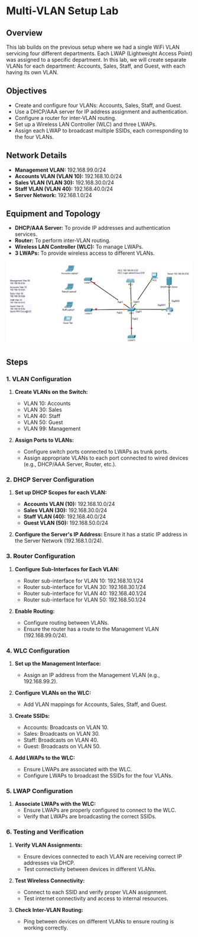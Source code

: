 # Multi-VLAN Setup Lab

## Overview
This lab builds on the previous setup where we had a single WiFi VLAN servicing four different departments. Each LWAP (Lightweight Access Point) was assigned to a specific department. In this lab, we will create separate VLANs for each department: Accounts, Sales, Staff, and Guest, with each having its own VLAN.

## Objectives
- Create and configure four VLANs: Accounts, Sales, Staff, and Guest.
- Use a DHCP/AAA server for IP address assignment and authentication.
- Configure a router for inter-VLAN routing.
- Set up a Wireless LAN Controller (WLC) and three LWAPs.
- Assign each LWAP to broadcast multiple SSIDs, each corresponding to the four VLANs.

## Network Details
- **Management VLAN:** 192.168.99.0/24
- **Accounts VLAN (VLAN 10):** 192.168.10.0/24
- **Sales VLAN (VLAN 30):** 192.168.30.0/24
- **Staff VLAN (VLAN 40):** 192.168.40.0/24
- **Server Network:** 192.168.1.0/24

## Equipment and Topology
- **DHCP/AAA Server:** To provide IP addresses and authentication services.
- **Router:** To perform inter-VLAN routing.
- **Wireless LAN Controller (WLC):** To manage LWAPs.
- **3 LWAPs:** To provide wireless access to different VLANs.

![Initial Setup](https://github.com/RouteSeeker/CCNA_WiFi-Packet_Tracer/blob/main/assets/screenshots/multi-vlan/01.Initial.PNG)

## Steps

### 1. VLAN Configuration
1. **Create VLANs on the Switch:**
   - VLAN 10: Accounts
   - VLAN 30: Sales
   - VLAN 40: Staff
   - VLAN 50: Guest
   - VLAN 99: Management

2. **Assign Ports to VLANs:**
   - Configure switch ports connected to LWAPs as trunk ports.
   - Assign appropriate VLANs to each port connected to wired devices (e.g., DHCP/AAA Server, Router, etc.).

### 2. DHCP Server Configuration
1. **Set up DHCP Scopes for each VLAN:**
   - **Accounts VLAN (10):** 192.168.10.0/24
   - **Sales VLAN (30):** 192.168.30.0/24
   - **Staff VLAN (40):** 192.168.40.0/24
   - **Guest VLAN (50):** 192.168.50.0/24

2. **Configure the Server's IP Address:** Ensure it has a static IP address in the Server Network (192.168.1.0/24).

### 3. Router Configuration
1. **Configure Sub-Interfaces for Each VLAN:**
   - Router sub-interface for VLAN 10: 192.168.10.1/24
   - Router sub-interface for VLAN 30: 192.168.30.1/24
   - Router sub-interface for VLAN 40: 192.168.40.1/24
   - Router sub-interface for VLAN 50: 192.168.50.1/24

2. **Enable Routing:**
   - Configure routing between VLANs.
   - Ensure the router has a route to the Management VLAN (192.168.99.0/24).

### 4. WLC Configuration
1. **Set up the Management Interface:**
   - Assign an IP address from the Management VLAN (e.g., 192.168.99.2).

2. **Configure VLANs on the WLC:**
   - Add VLAN mappings for Accounts, Sales, Staff, and Guest.

3. **Create SSIDs:**
   - Accounts: Broadcasts on VLAN 10.
   - Sales: Broadcasts on VLAN 30.
   - Staff: Broadcasts on VLAN 40.
   - Guest: Broadcasts on VLAN 50.

4. **Add LWAPs to the WLC:**
   - Ensure LWAPs are associated with the WLC.
   - Configure LWAPs to broadcast the SSIDs for the four VLANs.

### 5. LWAP Configuration
1. **Associate LWAPs with the WLC:**
   - Ensure LWAPs are properly configured to connect to the WLC.
   - Verify that LWAPs are broadcasting the correct SSIDs.

### 6. Testing and Verification
1. **Verify VLAN Assignments:**
   - Ensure devices connected to each VLAN are receiving correct IP addresses via DHCP.
   - Test connectivity between devices in different VLANs.

2. **Test Wireless Connectivity:**
   - Connect to each SSID and verify proper VLAN assignment.
   - Test internet connectivity and access to internal resources.

3. **Check Inter-VLAN Routing:**
   - Ping between devices on different VLANs to ensure routing is working correctly.
